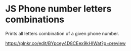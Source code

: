 # JS Phone number letters combinations

Prints all letters combination of a given phone number.

https://plnkr.co/edit/BYpcey4D8CEex9kHIWat?p=preview
